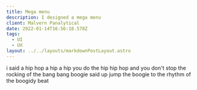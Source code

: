 ```yaml
---
title: Mega menu
description: I designed a mega menu
client: Malvern Panalytical
date: 2022-01-14T16:56:18.578Z
tags:
  - UI
  - UX
layout: ../../layouts/markdownPostLayout.astro
---
```

i said a hip
hop
a hip
a hip
you do the hip hip hop
and you don't stop the rocking
of the bang bang boogie
said up jump the boogie
to the rhythm of the boogidy beat